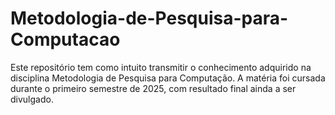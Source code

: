 # Metodologia-de-Pesquisa-para-Computacao
Este repositório tem como intuito transmitir o conhecimento adquirido na disciplina Metodologia de Pesquisa para Computação. A matéria foi cursada durante o primeiro semestre de 2025, com resultado final ainda a ser divulgado.
